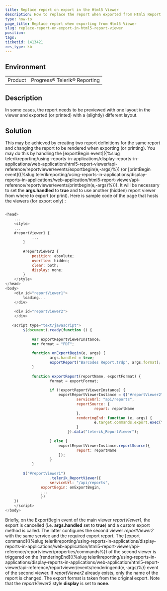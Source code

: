 ```yaml
---
title: Replace report on export in the Html5 Viewer
description: How to replace the report when exported from Html5 Report Viewer
type: how-to
page_title: Replace report when exporting from Html5 Viewer
slug: replace-report-on-export-in-html5-report-viewer
position: 
tags: 
ticketid: 1413421
res_type: kb
---
```


## Environment
<table>
    <tbody>
	    <tr>
	    	<td>Product</td>
	    	<td>Progress® Telerik® Reporting</td>
	    </tr>
    </tbody>
</table>


## Description
In some cases, the report needs to be previewed with one layout in the viewer and exported (or printed) with a (slightly) different layout.

## Solution
This may be achieved by creating two report definitions for the same report and changing the report to be rendered when exporting (or printing). You may do this by handling the [exportBegin event]({%slug telerikreporting/using-reports-in-applications/display-reports-in-applications/web-application/html5-report-viewer/api-reference/reportviewer/events/exportbegin(e,-args)%}) (or [printBegin event]({%slug telerikreporting/using-reports-in-applications/display-reports-in-applications/web-application/html5-report-viewer/api-reference/reportviewer/events/printbegin(e,-args)%})). It will be necessary to set the **args.handled** to **true** and to use another (hidden) report viewer from where to export (or print). Here is sample code of the page that hosts the viewers (for export only) :  
  

```JavaScript

<head>
    ... 
    <style>
 	...
	#reportViewer1 {
            ...
        }
		
        #reportViewer2 {
            position: absolute;
            overflow: hidden;
            clear: both;
            display: none;
        }
    </style>
</head>
<body>
    <div id="reportViewer1">
        loading...
    </div>
 
    <div id="reportViewer2">
    </div>
	
   <script type="text/javascript">
        $(document).ready(function () {
         
        	var exportReportViewerInstance;
        	var format = "PDF";
 
        	function onExportBegin(e, args) {
            		args.handled = true;
            		exportReport("Barcodes Report.trdp", args.format);
        	}
 
        	function exportReport(reportName, exportFormat) {
            		format = exportFormat;
 
            		if (!exportReportViewerInstance) {
                		exportReportViewerInstance = $("#reportViewer2").telerik_ReportViewer({
                        		serviceUrl: "api/reports",
                        		reportSource: {
                            			report: reportName
                        		},
                        		renderingEnd: function (e, args) {
                            			e.target.commands.export.exec(format);
                        		}
                    		}).data("telerik_ReportViewer");
 
            		} else {
                		exportReportViewerInstance.reportSource({
                    			report: reportName
                		});
            		}
        	}
		
		$("#reportViewer1")
            		.telerik_ReportViewer({
	    			serviceUrl: "/api/reports",
				exportBegin: onExportBegin,
				...
	    		})
	})
    </script>
</body>
```

Briefly, on the ExportBegin event of the main viewer _reportViewer1_, the export is cancelled (i.e. __args.handled__ set to __true__) and a custom export method is called. The latter configures the second viewer _reportViewer2_ with the same service and the required export report. The [export command]({%slug telerikreporting/using-reports-in-applications/display-reports-in-applications/web-application/html5-report-viewer/api-reference/reportviewer/properties/commands%}) of the second viewer is triggered on the [renderingEnd]({%slug telerikreporting/using-reports-in-applications/display-reports-in-applications/web-application/html5-report-viewer/api-reference/reportviewer/events/renderingend(e,-args)%}) event of the second viewer. If _reportViewer2_ already exists, only the name of the report is changed. The export format is taken from the original export.
Note that the _reportViewer2_ style __display__ is set to __none__.
